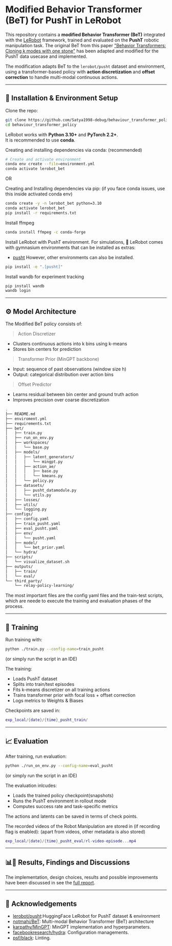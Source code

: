 # Modified Behavior Transformer (BeT) for PushT in LeRobot

This repository contains a **modified Behavior Transformer (BeT)** integrated with the [LeRobot](https://github.com/huggingface/lerobot) framework, trained and evaluated on the **PushT** robotic manipulation task. The original BeT from this paper ["Behavior Transformers: Cloning k modes with one stone"](https://arxiv.org/abs/2206.11251) has been adapted and modified for the PushT data usecase and implemented.

The modification adapts BeT to the `lerobot/pusht` dataset and environment, using a transformer-based policy with **action discretization** and **offset correction** to handle multi-modal continuous actions.

---

## 📌 Installation & Environment Setup

Clone the repo:
```bash
git clone https://github.com/Satya1998-debug/behaviour_transformer_policy.git
cd behaviour_transformer_policy
```

LeRobot works with **Python 3.10+** and **PyTorch 2.2+**.  
It is recommended to use **conda**.

Creating and installing dependencies via conda: (recommended)
```bash
# Create and activate environment
conda env create --file=environment.yml
conda activate lerobot_bet
```

OR 

Creating and Installing dependencies via pip: (if you face conda issues, use this inside activated conda env)
```bash
conda create -y -n lerobot_bet python=3.10
conda activate lerobot_bet
pip install -r requirements.txt
```

Install ffmpeg
```bash
conda install ffmpeg -c conda-forge
```

Install LeRobot with PushT environment.
For simulations, 🤗 LeRobot comes with gymnasium environments that can be installed as extras:
- [pusht](https://github.com/huggingface/gym-pusht)
However, other environments can also be installed.

```bash
pip install -e ".[pusht]"
```

Install wandb for experiment tracking
```bash
pip install wandb
wandb login
```
---

## ⚙️ Model Architecture

The Modified BeT policy consists of:

> Action Discretizer
- Clusters continuous actions into k bins using k-means
- Stores bin centers for prediction

> Transformer Prior (MinGPT backbone)
- Input: sequence of past observations (window size h)
- Output: categorical distribution over action bins

> Offset Predictor
- Learns residual between bin center and ground truth action
- Improves precision over coarse discretization


```bash
.
├── README.md
├── enviroment.yml
├── requirements.txt
├── bet/
│   ├── train.py
│   ├── run_on_env.py
│   ├── workspaces/
│   │   └── base.py
│   ├── models/
│   │   ├── latent_generators/
│   │   │   └── mingpt.py
│   │   ├── action_ae/
│   │   │   ├── base.py
│   │   │   └── kmeans.py
│   │   └── policy.py
│   ├── datasets/
│   │   ├── pusht_datamodule.py
│   │   └── utils.py
│   ├── losses/
│   ├── utils/
│   └── logging.py
├── configs/
│   ├── config.yaml
│   ├── train_pusht.yaml
│   ├── eval_pusht.yaml
│   ├── env/
│   │   └── pusht.yaml
│   ├── model/
│   │   └── bet_prior.yaml
│   └── hydra/
├── scripts/
│   └── visualize_dataset.sh
├── outputs/
│   ├── train/
│   └── eval/
└── third_party/
    └── relay-policy-learning/

```

The most important files are the config yaml files and the train-test scripts, which are neede to execute the training and evaluation phases of the process.

---

## 🚀 Training
Run training with:

```bash
python ./train.py --config-name=train_pusht
```
(or simply run the script in an IDE)

The training:
- Loads PushT dataset
- Splits into train/test episodes
- Fits k-means discretizer on all training actions
- Trains transformer prior with focal loss + offset correction
- Logs metrics to Weights & Biases

Checkpoints are saved in:

```lua
exp_local/{date}/{time}_pusht_train/
```
---

## 📈 Evaluation

After training, run evaluation:

```bash
python ./run_on_env.py --config-name=eval_pusht
```
(or simply run the script in an IDE)

The evaluation inlcudes:

- Loads the trained policy checkpoint(snapshots)
- Runs the PushT environment in rollout mode
- Computes success rate and task-specific metrics

The actions and latents can be saved in terms of check points.

The recorded videos of the Robot Manipulation are stored in (if recording flag is enabled):
(apart from videos, other metadata is also stored)
```lua
exp_local/{date}/{time}_pusht_eval/rl-video-episode...mp4
```

---

## 📊🎯 Results, Findings and Discussions

The implementation, design choices, results and possible improvements have been discussed in see the [full report](report.md).

---

## 📜 Acknowledgements
- [lerobot/pusht](https://github.com/huggingface/lerobot?tab=readme-ov-file):HuggingFace LeRobot for PushT dataset & environment
- [notmahi/BeT](https://github.com/notmahi/bet?tab=readme-ov-file): Multi-modal Behavior Transformer (BeT) architecture
- [karpathy/MinGPT](https://github.com/karpathy/minGPT): MinGPT implementation and hyperparameters.
- [facebookresearch/hydra](https://github.com/facebookresearch/hydra): Configuration managements.
- [psf/black](https://github.com/psf/black): Linting.